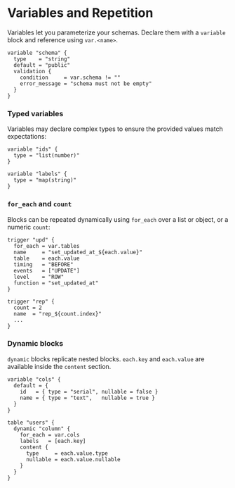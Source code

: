 # Variables and Repetition

Variables let you parameterize your schemas. Declare them with a `variable` block and reference using `var.<name>`.

```hcl
variable "schema" {
  type    = "string"
  default = "public"
  validation {
    condition     = var.schema != ""
    error_message = "schema must not be empty"
  }
}
```

### Typed variables

Variables may declare complex types to ensure the provided values match expectations:

```hcl
variable "ids" {
  type = "list(number)"
}

variable "labels" {
  type = "map(string)"
}
```

### `for_each` and `count`

Blocks can be repeated dynamically using `for_each` over a list or object, or a numeric `count`:

```hcl
trigger "upd" {
  for_each = var.tables
  name     = "set_updated_at_${each.value}"
  table    = each.value
  timing   = "BEFORE"
  events   = ["UPDATE"]
  level    = "ROW"
  function = "set_updated_at"
}

trigger "rep" {
  count = 2
  name  = "rep_${count.index}"
  ...
}
```

### Dynamic blocks

`dynamic` blocks replicate nested blocks. `each.key` and `each.value` are available inside the `content` section.

```hcl
variable "cols" {
  default = {
    id   = { type = "serial", nullable = false }
    name = { type = "text",   nullable = true }
  }
}

table "users" {
  dynamic "column" {
    for_each = var.cols
    labels   = [each.key]
    content {
      type     = each.value.type
      nullable = each.value.nullable
    }
  }
}
```
